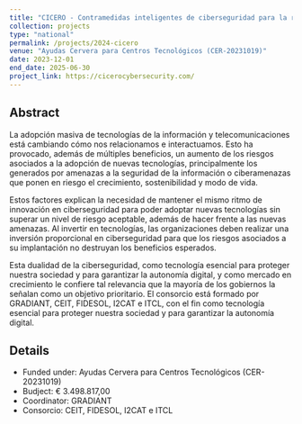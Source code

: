 ```yaml
---
title: "CICERO - Contramedidas inteligentes de ciberseguridad para la red del futuro"
collection: projects
type: "national"
permalink: /projects/2024-cicero
venue: "Ayudas Cervera para Centros Tecnológicos (CER-20231019)"
date: 2023-12-01
end_date: 2025-06-30
project_link: https://cicerocybersecurity.com/
---
```

## Abstract
La adopción masiva de tecnologías de la información y telecomunicaciones está cambiando cómo nos relacionamos e interactuamos. Esto ha provocado, además de múltiples beneficios, un aumento de los riesgos asociados a la adopción de nuevas tecnologías, principalmente los generados por amenazas a la seguridad de la información o ciberamenazas que ponen en riesgo el crecimiento, sostenibilidad y modo de vida.

Estos factores explican la necesidad de mantener el mismo ritmo de innovación en ciberseguridad para poder adoptar nuevas tecnologías sin superar un nivel de riesgo aceptable, además de hacer frente a las nuevas amenazas. Al invertir en tecnologías, las organizaciones deben realizar una inversión proporcional en ciberseguridad para que los riesgos asociados a su implantación no destruyan los beneficios esperados.

Esta dualidad de la ciberseguridad, como tecnología esencial para proteger nuestra sociedad y para garantizar la autonomía digital, y como mercado en crecimiento le confiere tal relevancia que la mayoría de los gobiernos la señalan como un objetivo prioritario. El consorcio está formado por GRADIANT, CEIT, FIDESOL, I2CAT e ITCL, con el fin como tecnología esencial para proteger nuestra sociedad y para garantizar la autonomía digital.

## Details
* Funded under: Ayudas Cervera para Centros Tecnológicos (CER-20231019)
* Budject: € 3.498.817,00
* Coordinator: GRADIANT
* Consorcio: CEIT, FIDESOL, I2CAT e ITCL
